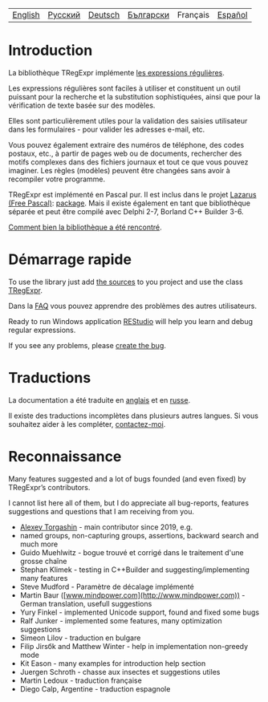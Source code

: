 <table>
  <tr>
    <td><a href="https://regex.sorokin.engineer/">English</a></td>
    <td><a href="https://regex.sorokin.engineer/ru/">Русский</a></td>
    <td><a href="https://regex.sorokin.engineer/de/">Deutsch</a></td>
    <td><a href="https://regex.sorokin.engineer/bg/">Български</a></td>
    <td>Français</td>
    <td><a href="https://regex.sorokin.engineer/es/">Español</a></td>
  </tr>
</table>

# Introduction

La bibliothèque TRegExpr implémente [les expressions régulières](regular_expressions.md).

Les expressions régulières sont faciles à utiliser et constituent un outil puissant pour 
la recherche et la substitution sophistiquées, ainsi que pour la vérification de texte 
basée sur des modèles.

Elles sont particulièrement utiles pour la validation des saisies utilisateur dans les 
formulaires - pour valider les adresses e-mail, etc.

Vous pouvez également extraire des numéros de téléphone, des codes postaux, etc., 
à partir de pages web ou de documents, rechercher des motifs complexes dans des fichiers 
journaux et tout ce que vous pouvez imaginer. Les règles (modèles) peuvent être changées 
sans avoir à recompiler votre programme.

TRegExpr est implémenté en Pascal pur. 
Il est inclus dans le projet [Lazarus (Free Pascal)](http://wiki.freepascal.org/Regexpr): 
[package](https://github.com/fpc/FPCSource/tree/main/packages/regexpr). 
Mais il existe également en tant que bibliothèque séparée et peut être compilé avec 
Delphi 2-7, Borland C++ Builder 3-6.

[Comment bien la bibliothèque a été
rencontré](https://sorokin.engineer/posts/en/regexpstudio_site_is_lunched.html).

# Démarrage rapide

To use the library just add [the
sources](https://github.com/andgineer/TRegExpr/blob/master/src/regexpr.pas)
to you project and use the class [TRegExpr](tregexpr.md).

Dans la [FAQ](faq.md) vous pouvez apprendre des problèmes des autres
utilisateurs.

Ready to run Windows application
[REStudio](https://github.com/andgineer/TRegExpr/releases/download/0.952b/restudio.zip)
will help you learn and debug regular expressions.

If you see any problems, please [create the bug](https://github.com/andgineer/TRegExpr/issues).

# Traductions

La documentation a été traduite en
[anglais](https://regex.sorokin.engineer/) et en
[russe](https://regexpr.sorokin.engineer/ru/).

Il existe des traductions incomplètes dans plusieurs autres langues. 
Si vous souhaitez aider à les compléter,
[contactez-moi](https://github.com/andgineer).

# Reconnaissance

Many features suggested and a lot of bugs founded (and even fixed) by
TRegExpr’s contributors.

I cannot list here all of them, but I do appreciate all bug-reports,
features suggestions and questions that I am receiving from you.

- [Alexey Torgashin](https://github.com/Alexey-T) - main contributor since 2019, e.g. 
- named groups, non-capturing groups, assertions, backward search and much more
- Guido Muehlwitz - bogue trouvé et corrigé dans le traitement d&#39;une
  grosse chaîne
- Stephan Klimek - testing in C++Builder and suggesting/implementing
  many features
- Steve Mudford - Paramètre de décalage implémenté
- Martin Baur ([www.mindpower.com](http://www.mindpower.com)) -German
  translation, usefull suggestions
- Yury Finkel - implemented Unicode support, found and fixed some bugs
- Ralf Junker - implemented some features, many optimization suggestions
- Simeon Lilov - traduction en bulgare
- Filip Jirsбk and Matthew Winter - help in implementation non-greedy
  mode
- Kit Eason - many examples for introduction help section
- Juergen Schroth - chasse aux insectes et suggestions utiles
- Martin Ledoux - traduction française
- Diego Calp, Argentine - traduction espagnole
